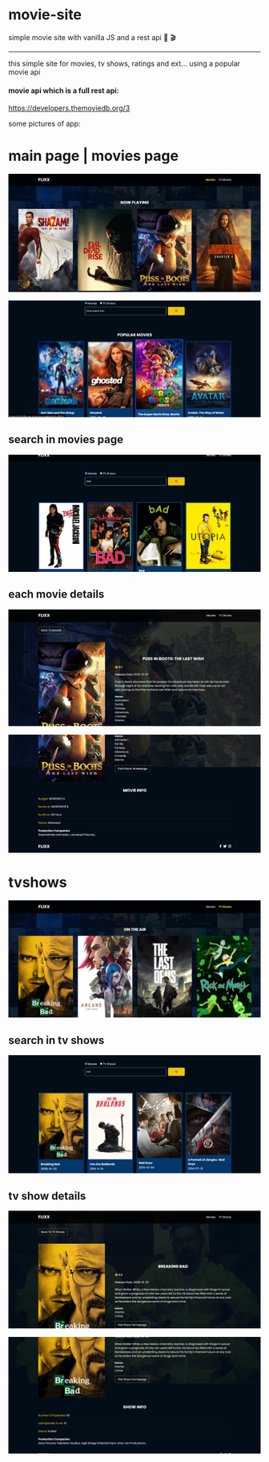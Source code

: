 # movie-site
simple movie site with vanilla JS and a rest api
:movie_camera:
:clapper:

___

this simple site for movies, tv shows, ratings and ext... using a popular movie api
#### movie api which is a full rest api:
https://developers.themoviedb.org/3


some pictures of app:
# main page | movies page
![movie page](./github-images/mainPage.png)

![movie page 2](./github-images/mainPage2.png)

## search in movies page

![search movies](./github-images/searchMovies.png)

## each movie details

![movie details](./github-images/movieDetails.png)

![movie details 2](./github-images/movieDetails2.png)




# tvshows
![movie page](./github-images/tvShows.png)

## search in tv shows

![movie page](./github-images/searchTvShows.png)

## tv show details

![movie page](./github-images/tvShowsDetails.png)

![movie page](./github-images/tvShowsDetails2.png)

